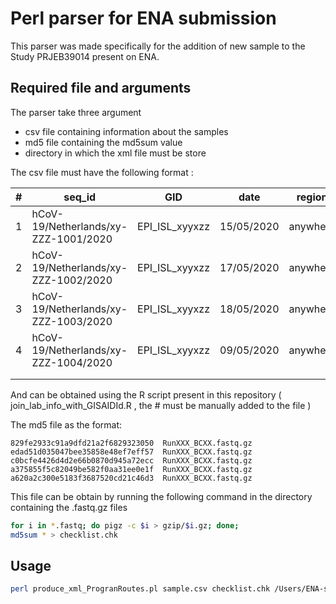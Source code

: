 # Perl parser for ENA submission

This parser was made specifically for the addition of new sample to the Study PRJEB39014 present on ENA.

## Required file and arguments 

The parser take three argument 

 - csv file containing information about the samples
 - md5 file containing the md5sum value
 - directory in which the xml file must be store
 
 The csv file must have the following format : 
 
| # |   seq_id                               |   GID          |   date        |   region  |   Sequence.run          |   Sequence.Barcode  |
|---|----------------------------------------|----------------|---------------|-----------|-------------------------|---------------------|
| 1 |   hCoV-19/Netherlands/xy-ZZZ-1001/2020 | EPI_ISL_xyyxzz |   15/05/2020  | anywhere  |   GRIDIon_Viro_Run_XXX  | BCXX                |
| 2 |   hCoV-19/Netherlands/xy-ZZZ-1002/2020 | EPI_ISL_xyyxzz |   17/05/2020  | anywhere  |   GRIDIon_Viro_Run_XXX  | BCXX                |
| 3 |   hCoV-19/Netherlands/xy-ZZZ-1003/2020 | EPI_ISL_xyyxzz |   18/05/2020  | anywhere  |   GRIDIon_Viro_Run_XXX  | BCXX                |
| 4 |   hCoV-19/Netherlands/xy-ZZZ-1004/2020 | EPI_ISL_xyyxzz |   09/05/2020  | anywhere  |   GRIDIon_Viro_Run_X    | BCXX                |
|   |                                        |                |               |           |                         |                     |
|   |                                        |                |               |           |                         |                     |

And can be obtained using the R script present in this repository ( join_lab_info_with_GISAIDId.R , the # must be manually added to the file )

The md5 file as the format: 

```
829fe2933c91a9dfd21a2f6829323050  RunXXX_BCXX.fastq.gz  
edad51d035047bee35858e48ef7eff57  RunXXX_BCXX.fastq.gz  
c0bcfe4426d4d2e66b0870d945a72ecc  RunXXX_BCXX.fastq.gz  
a375855f5c82049be582f0aa31ee0e1f  RunXXX_BCXX.fastq.gz  
a620a2c300e5183f3687520cd21c46d3  RunXXX_BCXX.fastq.gz  
```

This file can be obtain by running the following command in the directory containing the .fastq.gz files 

```bash
for i in *.fastq; do pigz -c $i > gzip/$i.gz; done;
md5sum * > checklist.chk
```

## Usage 

```bash
perl produce_xml_ProgranRoutes.pl sample.csv checklist.chk /Users/ENA-submission/xml-file/
```
